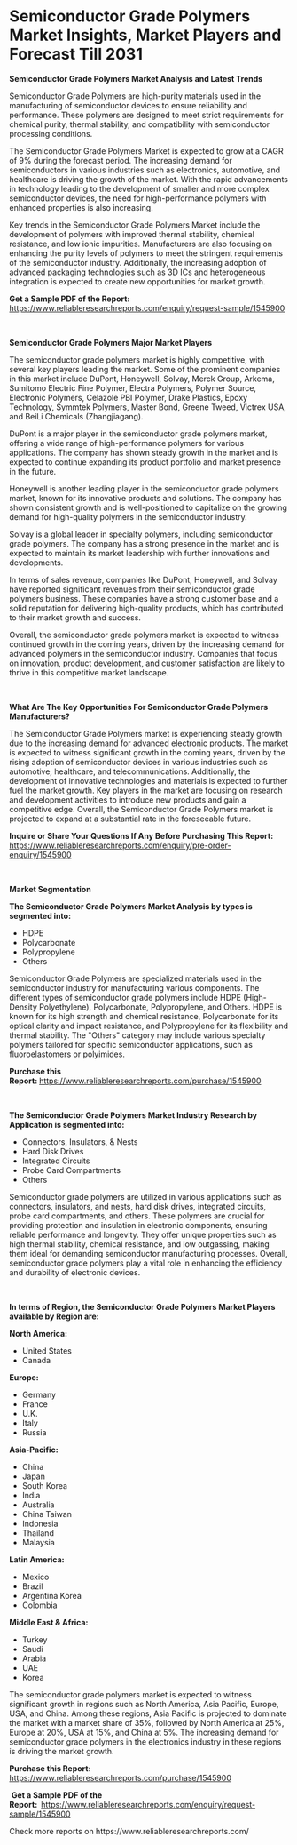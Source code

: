 <p><h1>Semiconductor Grade Polymers Market Insights, Market Players and Forecast Till 2031</h1></p><p><strong>Semiconductor Grade Polymers Market Analysis and Latest Trends</strong></p>
<p><p>Semiconductor Grade Polymers are high-purity materials used in the manufacturing of semiconductor devices to ensure reliability and performance. These polymers are designed to meet strict requirements for chemical purity, thermal stability, and compatibility with semiconductor processing conditions.</p><p>The Semiconductor Grade Polymers Market is expected to grow at a CAGR of 9% during the forecast period. The increasing demand for semiconductors in various industries such as electronics, automotive, and healthcare is driving the growth of the market. With the rapid advancements in technology leading to the development of smaller and more complex semiconductor devices, the need for high-performance polymers with enhanced properties is also increasing.</p><p>Key trends in the Semiconductor Grade Polymers Market include the development of polymers with improved thermal stability, chemical resistance, and low ionic impurities. Manufacturers are also focusing on enhancing the purity levels of polymers to meet the stringent requirements of the semiconductor industry. Additionally, the increasing adoption of advanced packaging technologies such as 3D ICs and heterogeneous integration is expected to create new opportunities for market growth.</p></p>
<p><strong>Get a Sample PDF of the Report:&nbsp;</strong> <a href="https://www.reliableresearchreports.com/enquiry/request-sample/1545900">https://www.reliableresearchreports.com/enquiry/request-sample/1545900</a></p>
<p>&nbsp;</p>
<p><strong>Semiconductor Grade Polymers Major Market Players</strong></p>
<p><p>The semiconductor grade polymers market is highly competitive, with several key players leading the market. Some of the prominent companies in this market include DuPont, Honeywell, Solvay, Merck Group, Arkema, Sumitomo Electric Fine Polymer, Electra Polymers, Polymer Source, Electronic Polymers, Celazole PBI Polymer, Drake Plastics, Epoxy Technology, Symmtek Polymers, Master Bond, Greene Tweed, Victrex USA, and BeiLi Chemicals (Zhangjiagang).</p><p>DuPont is a major player in the semiconductor grade polymers market, offering a wide range of high-performance polymers for various applications. The company has shown steady growth in the market and is expected to continue expanding its product portfolio and market presence in the future.</p><p>Honeywell is another leading player in the semiconductor grade polymers market, known for its innovative products and solutions. The company has shown consistent growth and is well-positioned to capitalize on the growing demand for high-quality polymers in the semiconductor industry.</p><p>Solvay is a global leader in specialty polymers, including semiconductor grade polymers. The company has a strong presence in the market and is expected to maintain its market leadership with further innovations and developments.</p><p>In terms of sales revenue, companies like DuPont, Honeywell, and Solvay have reported significant revenues from their semiconductor grade polymers business. These companies have a strong customer base and a solid reputation for delivering high-quality products, which has contributed to their market growth and success.</p><p>Overall, the semiconductor grade polymers market is expected to witness continued growth in the coming years, driven by the increasing demand for advanced polymers in the semiconductor industry. Companies that focus on innovation, product development, and customer satisfaction are likely to thrive in this competitive market landscape.</p></p>
<p>&nbsp;</p>
<p><strong>What Are The Key Opportunities For Semiconductor Grade Polymers Manufacturers?</strong></p>
<p><p>The Semiconductor Grade Polymers market is experiencing steady growth due to the increasing demand for advanced electronic products. The market is expected to witness significant growth in the coming years, driven by the rising adoption of semiconductor devices in various industries such as automotive, healthcare, and telecommunications. Additionally, the development of innovative technologies and materials is expected to further fuel the market growth. Key players in the market are focusing on research and development activities to introduce new products and gain a competitive edge. Overall, the Semiconductor Grade Polymers market is projected to expand at a substantial rate in the foreseeable future.</p></p>
<p><strong>Inquire or Share Your Questions If Any Before Purchasing This Report:</strong> <a href="https://www.reliableresearchreports.com/enquiry/pre-order-enquiry/1545900">https://www.reliableresearchreports.com/enquiry/pre-order-enquiry/1545900</a></p>
<p>&nbsp;</p>
<p><strong>Market Segmentation</strong></p>
<p><strong>The Semiconductor Grade Polymers Market Analysis by types is segmented into:</strong></p>
<p><ul><li>HDPE</li><li>Polycarbonate</li><li>Polypropylene</li><li>Others</li></ul></p>
<p><p>Semiconductor Grade Polymers are specialized materials used in the semiconductor industry for manufacturing various components. The different types of semiconductor grade polymers include HDPE (High-Density Polyethylene), Polycarbonate, Polypropylene, and Others. HDPE is known for its high strength and chemical resistance, Polycarbonate for its optical clarity and impact resistance, and Polypropylene for its flexibility and thermal stability. The "Others" category may include various specialty polymers tailored for specific semiconductor applications, such as fluoroelastomers or polyimides.</p></p>
<p><strong>Purchase this Report:&nbsp;</strong><a href="https://www.reliableresearchreports.com/purchase/1545900">https://www.reliableresearchreports.com/purchase/1545900</a></p>
<p>&nbsp;</p>
<p><strong>The Semiconductor Grade Polymers Market Industry Research by Application is segmented into:</strong></p>
<p><ul><li>Connectors, Insulators, & Nests</li><li>Hard Disk Drives</li><li>Integrated Circuits</li><li>Probe Card Compartments</li><li>Others</li></ul></p>
<p><p>Semiconductor grade polymers are utilized in various applications such as connectors, insulators, and nests, hard disk drives, integrated circuits, probe card compartments, and others. These polymers are crucial for providing protection and insulation in electronic components, ensuring reliable performance and longevity. They offer unique properties such as high thermal stability, chemical resistance, and low outgassing, making them ideal for demanding semiconductor manufacturing processes. Overall, semiconductor grade polymers play a vital role in enhancing the efficiency and durability of electronic devices.</p></p>
<p>&nbsp;</p>
<p><strong>In terms of Region, the Semiconductor Grade Polymers Market Players available by Region are:</strong></p>
<p>
    <p> <strong> North America: </strong>
        <ul>
            <li>United States</li>
            <li>Canada</li>
        </ul>
        </p> 
    <p> <strong> Europe: </strong>
        <ul>
            <li>Germany</li>
            <li>France</li>
            <li>U.K.</li>
            <li>Italy</li>
            <li>Russia</li>
        </ul>
        </p> 
    <p> <strong> Asia-Pacific: </strong>
        <ul>
            <li>China</li>
            <li>Japan</li>
            <li>South Korea</li>
            <li>India</li>
            <li>Australia</li>
            <li>China Taiwan</li>
            <li>Indonesia</li>
            <li>Thailand</li>
            <li>Malaysia</li>
        </ul>
        </p> 
    <p> <strong> Latin America: </strong>
        <ul>
            <li>Mexico</li>
            <li>Brazil</li>
            <li>Argentina Korea</li>
            <li>Colombia</li>
        </ul>
        </p> 
    <p> <strong> Middle East & Africa: </strong>
        <ul>
            <li>Turkey</li>
            <li>Saudi</li>
            <li>Arabia</li>
            <li>UAE</li>
            <li>Korea</li>
        </ul>
    </p>
    </p>
<p><p>The semiconductor grade polymers market is expected to witness significant growth in regions such as North America, Asia Pacific, Europe, USA, and China. Among these regions, Asia Pacific is projected to dominate the market with a market share of 35%, followed by North America at 25%, Europe at 20%, USA at 15%, and China at 5%. The increasing demand for semiconductor grade polymers in the electronics industry in these regions is driving the market growth.</p></p>
<p><strong>Purchase this Report: </strong><a href="https://www.reliableresearchreports.com/purchase/1545900">https://www.reliableresearchreports.com/purchase/1545900</a></p>
<p>&nbsp;<strong>Get a Sample PDF of the Report:&nbsp;&nbsp;</strong><a href="https://www.reliableresearchreports.com/enquiry/request-sample/1545900">https://www.reliableresearchreports.com/enquiry/request-sample/1545900</a></p>
<p><strong></strong></p>
<p>Check more reports on https://www.reliableresearchreports.com/</p>